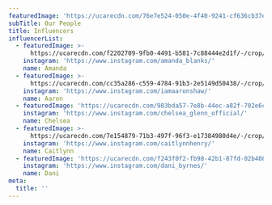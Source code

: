 ```yaml
---
featuredImage: 'https://ucarecdn.com/76e7e524-050e-4f40-9241-cf636cb37e49/'
subTitle: Our People
title: Influencers
influencerList:
  - featuredImage: >-
      https://ucarecdn.com/f2202709-9fb0-4491-b581-7c88444e2d1f/-/crop/455x575/0,0/-/preview/
    instagram: 'https://www.instagram.com/amanda_blanks/'
    name: Amanda
  - featuredImage: >-
      https://ucarecdn.com/cc35a286-c559-4784-91b3-2e5149d50438/-/crop/499x529/85,0/-/preview/
    instagram: 'https://www.instagram.com/iamaaronshaw/'
    name: Aaron
  - featuredImage: 'https://ucarecdn.com/983bda57-7e8b-44ec-a82f-702e6c482b3a/'
    instagram: 'https://www.instagram.com/chelsea_glenn_official/'
    name: Chelsea
  - featuredImage: >-
      https://ucarecdn.com/7e154879-71b3-497f-96f3-e17384980d4e/-/crop/575x867/0,76/-/preview/
    instagram: 'https://www.instagram.com/caitlynnhenry/'
    name: Caitlynn
  - featuredImage: 'https://ucarecdn.com/f243f0f2-fb98-42b1-87fd-02b4084d2bfe/'
    instagram: 'https://www.instagram.com/dani_byrnes/'
    name: Dani
meta:
  title: ''
---
```


